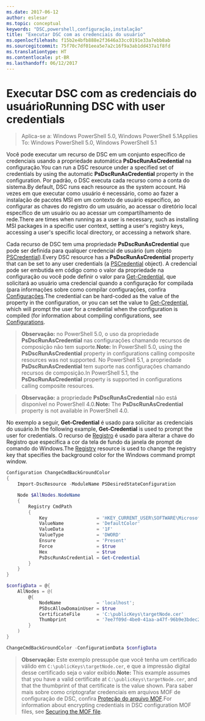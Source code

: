 ```yaml
---
ms.date: 2017-06-12
author: eslesar
ms.topic: conceptual
keywords: "DSC,powershell,configuração,instalação"
title: "Executar DSC com as credenciais do usuário"
ms.openlocfilehash: f15b2e4bfb888e2f3646a33cc0191e33a7ebb8ab
ms.sourcegitcommit: 75f70c7df01eea5e7a2c16f9a3ab1dd437a1f8fd
ms.translationtype: HT
ms.contentlocale: pt-BR
ms.lasthandoff: 06/12/2017
---
```

# <a name="running-dsc-with-user-credentials"></a><span data-ttu-id="b60b9-103">Executar DSC com as credenciais do usuário</span><span class="sxs-lookup"><span data-stu-id="b60b9-103">Running DSC with user credentials</span></span> 

> <span data-ttu-id="b60b9-104">Aplica-se a: Windows PowerShell 5.0, Windows PowerShell 5.1</span><span class="sxs-lookup"><span data-stu-id="b60b9-104">Applies To: Windows PowerShell 5.0, Windows PowerShell 5.1</span></span>

<span data-ttu-id="b60b9-105">Você pode executar um recurso de DSC em um conjunto específico de credenciais usando a propriedade automática **PsDscRunAsCredential** na configuração.</span><span class="sxs-lookup"><span data-stu-id="b60b9-105">You can run a DSC resource under a specified set of credentials by using the automatic **PsDscRunAsCredential** property in the configuration.</span></span> <span data-ttu-id="b60b9-106">Por padrão, o DSC executa cada recurso como a conta do sistema.</span><span class="sxs-lookup"><span data-stu-id="b60b9-106">By default, DSC runs each resource as the system account.</span></span>
<span data-ttu-id="b60b9-107">Há vezes em que executar como usuário é necessário, como ao fazer a instalação de pacotes MSI em um contexto de usuário específico, ao configurar as chaves do registro do um usuário, ao acessar o diretório local específico de um usuário ou ao acessar um compartilhamento de rede.</span><span class="sxs-lookup"><span data-stu-id="b60b9-107">There are times when running as a user is necessary, such as installing MSI packages in a specific user context, setting a user's registry keys, accessing a user's specific local directory, or accessing a network share.</span></span>

<span data-ttu-id="b60b9-108">Cada recurso de DSC tem uma propriedade **PsDscRunAsCredential** que pode ser definida para qualquer credencial de usuário (um objeto [PSCredential](https://msdn.microsoft.com/en-us/library/ms572524(v=VS.85).aspx)).</span><span class="sxs-lookup"><span data-stu-id="b60b9-108">Every DSC resource has a **PsDscRunAsCredential** property that can be set to any user credentials (a [PSCredential](https://msdn.microsoft.com/en-us/library/ms572524(v=VS.85).aspx) object).</span></span>
<span data-ttu-id="b60b9-109">A credencial pode ser embutida em código como o valor da propriedade na configuração ou você pode definir o valor para [Get-Credential](https://technet.microsoft.com/en-us/library/hh849815.aspx), que solicitará ao usuário uma credencial quando a configuração for compilada (para informações sobre como compilar configurações, confira [Configurações](configurations.md).</span><span class="sxs-lookup"><span data-stu-id="b60b9-109">The credential can be hard-coded as the value of the property in the configuration, or you can set the value to [Get-Credential](https://technet.microsoft.com/en-us/library/hh849815.aspx), which will prompt the user for a credential when the configuration is compiled (for information about compiling configurations, see [Configurations](configurations.md).</span></span>

><span data-ttu-id="b60b9-110">**Observação:** no PowerShell 5.0, o uso da propriedade **PsDscRunAsCredential** nas configurações chamando recursos de composição não tem suporte.</span><span class="sxs-lookup"><span data-stu-id="b60b9-110">**Note:** In PowerShell 5.0, using the **PsDscRunAsCredential** property in configurations calling composite resources was not supported.</span></span> 
><span data-ttu-id="b60b9-111">No PowerShell 5.1, a propriedade **PsDscRunAsCredential** tem suporte nas configurações chamando recursos de composição.</span><span class="sxs-lookup"><span data-stu-id="b60b9-111">In PowerShell 5.1, the **PsDscRunAsCredential** property is supported in configurations calling composite resources.</span></span>

><span data-ttu-id="b60b9-112">**Observação:** a propriedade **PsDscRunAsCredential** não está disponível no PowerShell 4.0.</span><span class="sxs-lookup"><span data-stu-id="b60b9-112">**Note:** The **PsDscRunAsCredential** property is not available in PowerShell 4.0.</span></span>

<span data-ttu-id="b60b9-113">No exemplo a seguir, **Get-Credential** é usado para solicitar as credenciais do usuário.</span><span class="sxs-lookup"><span data-stu-id="b60b9-113">In the following example, **Get-Credential** is used to prompt the user for credentials.</span></span> <span data-ttu-id="b60b9-114">O recurso de [Registro](registryResource.md) é usado para alterar a chave do Registro que especifica a cor da tela de fundo da janela de prompt de comando do Windows.</span><span class="sxs-lookup"><span data-stu-id="b60b9-114">The [Registry](registryResource.md) resource is used to change the registry key that specifies the background color for the Windows command prompt window.</span></span>

```powershell
Configuration ChangeCmdBackGroundColor
{
    Import-DscResource -ModuleName PSDesiredStateConfiguration

    Node $AllNodes.NodeName
    {
        Registry CmdPath
        {
            Key                  = 'HKEY_CURRENT_USER\SOFTWARE\Microsoft\Command Processor'
            ValueName            = 'DefaultColor'
            ValueData            = '1F'
            ValueType            = 'DWORD'
            Ensure               = 'Present'
            Force                = $true
            Hex                  = $true
            PsDscRunAsCredential = Get-Credential
        }
    }
}

$configData = @{
    AllNodes = @(
        @{
            NodeName             = 'localhost';
            PSDscAllowDomainUser = $true
            CertificateFile      = 'C:\publicKeys\targetNode.cer'
            Thumbprint           = '7ee7f09d-4be0-41aa-a47f-96b9e3bdec25'
        }
    )
}

ChangeCmdBackGroundColor -ConfigurationData $configData
```
><span data-ttu-id="b60b9-115">**Observação:** Este exemplo pressupõe que você tenha um certificado válido em `C:\publicKeys\targetNode.cer`, e que a impressão digital desse certificado seja o valor exibido.</span><span class="sxs-lookup"><span data-stu-id="b60b9-115">**Note:** This example assumes that you have a valid certificate at `C:\publicKeys\targetNode.cer`, and that the thumbprint of that certificate is the value shown.</span></span>
><span data-ttu-id="b60b9-116">Para saber mais sobre como criptografar credenciais em arquivos MOF de configuração de DSC, confira [Proteção do arquivo MOF](secureMOF.md).</span><span class="sxs-lookup"><span data-stu-id="b60b9-116">For information about encrypting credentials in DSC configuration MOF files, see [Securing the MOF file](secureMOF.md).</span></span>

